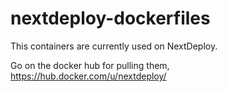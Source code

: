 # nextdeploy-dockerfiles

This containers are currently used on NextDeploy.

Go on the docker hub for pulling them, https://hub.docker.com/u/nextdeploy/
